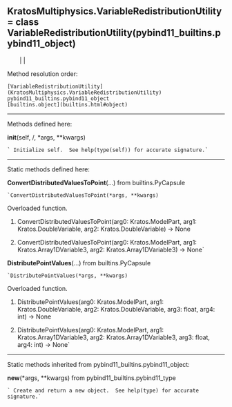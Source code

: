   
**KratosMultiphysics.VariableRedistributionUtility** = class
VariableRedistributionUtility(pybind11_builtins.pybind11_object)  
---  
`    `|   |

Method resolution order:

    [VariableRedistributionUtility](KratosMultiphysics.VariableRedistributionUtility)
    pybind11_builtins.pybind11_object
    [builtins.object](builtins.html#object)

* * *

Methods defined here:  

**__init__**(self, /, *args, **kwargs)

    ` Initialize self.  See help(type(self)) for accurate signature.`

* * *

Static methods defined here:  

**ConvertDistributedValuesToPoint**(...) from builtins.PyCapsule

    `ConvertDistributedValuesToPoint(*args, **kwargs)  
Overloaded  function.  
  
1. ConvertDistributedValuesToPoint(arg0: Kratos.ModelPart, arg1: Kratos.DoubleVariable, arg2: Kratos.DoubleVariable) -> None  
  
2. ConvertDistributedValuesToPoint(arg0: Kratos.ModelPart, arg1: Kratos.Array1DVariable3, arg2: Kratos.Array1DVariable3) -> None`

**DistributePointValues**(...) from builtins.PyCapsule

    `DistributePointValues(*args, **kwargs)  
Overloaded  function.  
  
1. DistributePointValues(arg0: Kratos.ModelPart, arg1: Kratos.DoubleVariable, arg2: Kratos.DoubleVariable, arg3: float, arg4: int) -> None  
  
2. DistributePointValues(arg0: Kratos.ModelPart, arg1: Kratos.Array1DVariable3, arg2: Kratos.Array1DVariable3, arg3: float, arg4: int) -> None`

* * *

Static methods inherited from pybind11_builtins.pybind11_object:  

**__new__**(*args, **kwargs) from pybind11_builtins.pybind11_type

    ` Create and return a new object.  See help(type) for accurate signature.`

